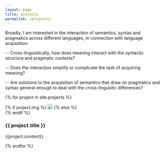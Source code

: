 ```yaml
---
layout: page
title: projects
permalink: /projects/
---
```

Broadly, I am interested in the interaction of semantics, syntax and pragmatics across different languages, in connection with language acquisition: 

-- Cross-linguistically, how does meaning interact with the syntactic structure and pragmatic contexts? 

-- Does the interaction simplify or complicate the task of acquiring meaning? 

-- Are solutions to the acquisition of semantics that draw on pragmatics and syntax general enough to deal with the cross-linguistic differences? 


{% for project in site.projects %}
<div>
        {% if project.img %}
        <img class="project-col" src="{{ project.img | prepend: site.baseurl | prepend: site.url }}"/>
        {% else %}
        <div class="thumbnail blankbox"></div>
        {% endif %}
</div>    
<h3 class = "project-title" >
    {{ project.title }}
</h3>

<div>
<div class="project-text">
{{project.content}}
</div>
</div>

{% endfor %}
